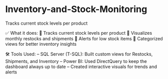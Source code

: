 # Inventory-and-Stock-Monitoring
Tracks current stock levels per product

✅ What it does:
🔹 Tracks current stock levels per product
🔹 Visualizes monthly restocks and shipments
🔹 Alerts for low stock items
🔹 Categorized views for better inventory insights

🛠 Tools Used:
– SQL Server (T-SQL): Built custom views for Restocks, Shipments, and Inventory
– Power BI: Used DirectQuery to keep the dashboard always up to date
– Created interactive visuals for trends and alerts
